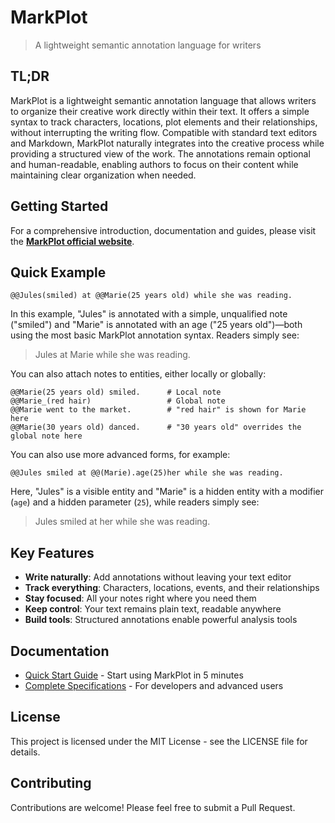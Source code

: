 # MarkPlot

> A lightweight semantic annotation language for writers

## TL;DR

MarkPlot is a lightweight semantic annotation language that allows writers to organize their creative work directly within their text. It offers a simple syntax to track characters, locations, plot elements and their relationships, without interrupting the writing flow. Compatible with standard text editors and Markdown, MarkPlot naturally integrates into the creative process while providing a structured view of the work. The annotations remain optional and human-readable, enabling authors to focus on their content while maintaining clear organization when needed.

## Getting Started

For a comprehensive introduction, documentation and guides, please visit the **[MarkPlot official website](https://markplot.github.io)**.

## Quick Example

```markplot
@@Jules(smiled) at @@Marie(25 years old) while she was reading.
```

In this example, "Jules" is annotated with a simple, unqualified note ("smiled") and "Marie" is annotated with an age ("25 years old")—both using the most basic MarkPlot annotation syntax. Readers simply see:

> Jules at Marie while she was reading.

You can also attach notes to entities, either locally or globally:

```markplot
@@Marie(25 years old) smiled.      # Local note
@@Marie_(red hair)                 # Global note
@@Marie went to the market.        # "red hair" is shown for Marie here
@@Marie(30 years old) danced.      # "30 years old" overrides the global note here
```

You can also use more advanced forms, for example:

```markplot
@@Jules smiled at @@(Marie).age(25)her while she was reading.
```

Here, "Jules" is a visible entity and "Marie" is a hidden entity with a modifier (`age`) and a hidden parameter (`25`), while readers simply see:

> Jules smiled at her while she was reading.

## Key Features

- **Write naturally**: Add annotations without leaving your text editor
- **Track everything**: Characters, locations, events, and their relationships
- **Stay focused**: All your notes right where you need them
- **Keep control**: Your text remains plain text, readable anywhere
- **Build tools**: Structured annotations enable powerful analysis tools

## Documentation

- [Quick Start Guide](https://markplot.github.io/quickstart.html) - Start using MarkPlot in 5 minutes
- [Complete Specifications](https://markplot.github.io/specifications.html) - For developers and advanced users

## License

This project is licensed under the MIT License - see the LICENSE file for details.

## Contributing

Contributions are welcome! Please feel free to submit a Pull Request.
